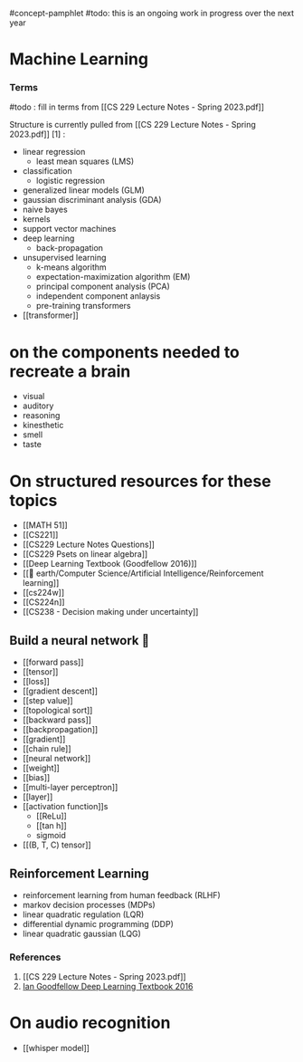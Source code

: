#concept-pamphlet 
#todo: this is an ongoing work in progress over the next year

# Machine Learning
### Terms
#todo : fill in terms from [[CS 229 Lecture Notes - Spring 2023.pdf]]

Structure is currently pulled from [[CS 229 Lecture Notes - Spring 2023.pdf]] [1] :

- linear regression
	- least mean squares (LMS)
- classification
	- logistic regression
- generalized linear models (GLM)
- gaussian discriminant analysis (GDA)
- naive bayes
- kernels
- support vector machines
- deep learning
	- back-propagation
- unsupervised learning
	- k-means algorithm
	- expectation-maximization algorithm (EM)
	- principal component analysis (PCA)
	- independent component anlaysis
	- pre-training transformers
- [[transformer]]

# on the components needed to recreate a brain
- visual
- auditory
- reasoning
- kinesthetic
- smell
- taste

# On structured resources for these topics
- [[MATH 51]]
- [[CS221]]
- [[CS229 Lecture Notes Questions]]
- [[CS229 Psets on linear algebra]]
- [[Deep Learning Textbook (Goodfellow 2016)]]
- [[🏡 earth/Computer Science/Artificial Intelligence/Reinforcement learning]]
- [[cs224w]]
- [[CS224n]]
- [[CS238 - Decision making under uncertainty]]


## Build a neural network 🧸
- [[forward pass]]
- [[tensor]]
- [[loss]]
- [[gradient descent]]
- [[step value]]
- [[topological sort]]
- [[backward pass]]
- [[backpropagation]]
- [[gradient]]
- [[chain rule]]
- [[neural network]]
- [[weight]]
- [[bias]]
- [[multi-layer perceptron]]
- [[layer]]
- [[activation function]]s
	- [[ReLu]] 
	- [[tan h]]
	- sigmoid
- [[(B, T, C) tensor]]

## Reinforcement Learning
- reinforcement learning from human feedback (RLHF)
- markov decision processes (MDPs)
- linear quadratic regulation (LQR)
- differential dynamic programming (DDP)
- linear quadratic gaussian (LQG)

### References
1. [[CS 229 Lecture Notes - Spring 2023.pdf]]
2. [Ian Goodfellow Deep Learning Textbook 2016](https://www.deeplearningbook.org/)

# On audio recognition
- [[whisper model]]

